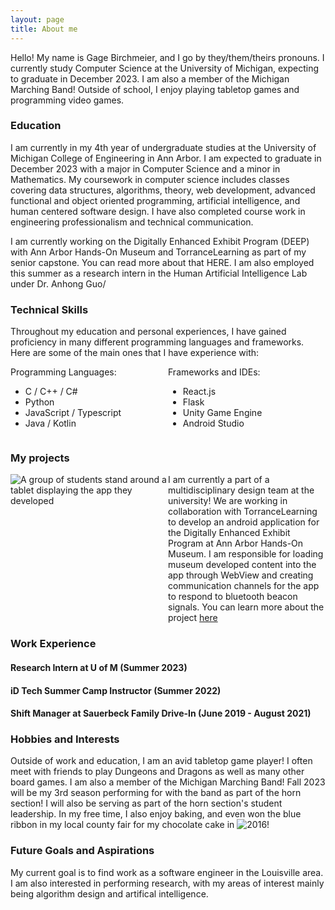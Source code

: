 ```yaml
---
layout: page
title: About me
---
```



Hello! My name is Gage Birchmeier, and I go by they/them/theirs pronouns. I currently study Computer Science at the University of Michigan, expecting to graduate in December 2023. I am also a member of the Michigan Marching Band! Outside of school, I enjoy playing tabletop games and programming video games.

### Education

I am currently in my 4th year of undergraduate studies at the University of Michigan College of Engineering in Ann Arbor. I am expected to graduate in December 2023 with a major in Computer Science and a minor in Mathematics. My coursework in computer science includes classes covering data structures, algorithms, theory, web development, advanced functional and object oriented programming, artificial intelligence, and human centered software design. I have also completed course work in engineering professionalism and technical communication.

I am currently working on the Digitally Enhanced Exhibit Program (DEEP) with Ann Arbor Hands-On Museum and TorranceLearning as part of my senior capstone. You can read more about that HERE. I am also employed this summer as a research intern in the Human Artificial Intelligence Lab under Dr. Anhong Guo/

### Technical Skills
Throughout my education and personal experiences, I have gained proficiency in many different programming languages and frameworks. Here are some of the main ones that I have experience with:

<div style="display: flex;">
  <div style="flex: 1;">
    Programming Languages:
    <ul>
      <li>C / C++ / C#</li>
      <li>Python</li>
      <li>JavaScript / Typescript</li>
      <li>Java / Kotlin</li>
    </ul>
  </div>
  <div style="flex: 1;">
    Frameworks and IDEs:
    <ul>
      <li>React.js</li>
      <li>Flask</li>
      <li>Unity Game Engine</li>
      <li>Android Studio</li>
    </ul>
  </div>
</div>

### My projects

<div style="display: flex;">
  <div style="flex: 1;">
    <img src="https://i.ibb.co/JKmvFxB/MDP.jpg" alt="A group of students stand around a tablet displaying the app they developed">
  </div>
  <div style="flex: 1;">
    I am currently a part of a multidisciplinary design team at the university! We are working in collaboration with TorranceLearning to develop an android application for the Digitally Enhanced Exhibit Program at Ann Arbor Hands-On Museum. I am responsible for loading museum developed content into the app through WebView and creating communication channels for the app to respond to bluetooth beacon signals. You can learn more about the project <a href="https://mdp.engin.umich.edu/sponsor_teams/aahom-23/">here</a>
  </div>
</div>



### Work Experience
#### Research Intern at U of M (Summer 2023)
#### iD Tech Summer Camp Instructor (Summer 2022)
#### Shift Manager at Sauerbeck Family Drive-In (June 2019 - August 2021)

### Hobbies and Interests
Outside of work and education, I am an avid tabletop game player! I often meet with friends to play Dungeons and Dragons as well as many other board games. I am also a member of the Michigan Marching Band! Fall 2023 will be my 3rd season performing for with the band as part of the horn section! I will also be serving as part of the horn section's student leadership. In my free time, I also enjoy baking, and even won the blue ribbon in my local county fair for my chocolate cake in ![2016](https://oldhamcountyextension.com/2016/08/19/2016-oc-fair-winners/)!

### Future Goals and Aspirations
My current goal is to find work as a software engineer in the Louisville area. I am also interested in performing research, with my areas of interest mainly being algorithm design and artifical intelligence. 